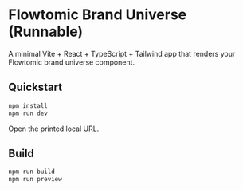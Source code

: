 # Flowtomic Brand Universe (Runnable)

A minimal Vite + React + TypeScript + Tailwind app that renders your Flowtomic brand universe component.

## Quickstart
```bash
npm install
npm run dev
```
Open the printed local URL.

## Build
```bash
npm run build
npm run preview
```
